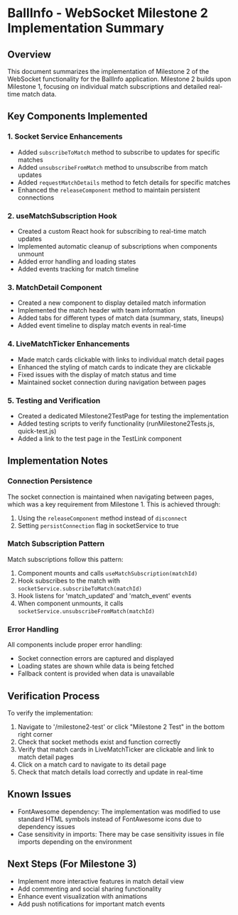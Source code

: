 # BallInfo - WebSocket Milestone 2 Implementation Summary

## Overview
This document summarizes the implementation of Milestone 2 of the WebSocket functionality for the BallInfo application. Milestone 2 builds upon Milestone 1, focusing on individual match subscriptions and detailed real-time match data.

## Key Components Implemented

### 1. Socket Service Enhancements
- Added `subscribeToMatch` method to subscribe to updates for specific matches
- Added `unsubscribeFromMatch` method to unsubscribe from match updates
- Added `requestMatchDetails` method to fetch details for specific matches
- Enhanced the `releaseComponent` method to maintain persistent connections

### 2. useMatchSubscription Hook
- Created a custom React hook for subscribing to real-time match updates
- Implemented automatic cleanup of subscriptions when components unmount
- Added error handling and loading states
- Added events tracking for match timeline

### 3. MatchDetail Component
- Created a new component to display detailed match information
- Implemented the match header with team information
- Added tabs for different types of match data (summary, stats, lineups)
- Added event timeline to display match events in real-time

### 4. LiveMatchTicker Enhancements
- Made match cards clickable with links to individual match detail pages
- Enhanced the styling of match cards to indicate they are clickable
- Fixed issues with the display of match status and time
- Maintained socket connection during navigation between pages

### 5. Testing and Verification
- Created a dedicated Milestone2TestPage for testing the implementation
- Added testing scripts to verify functionality (runMilestone2Tests.js, quick-test.js)
- Added a link to the test page in the TestLink component

## Implementation Notes

### Connection Persistence
The socket connection is maintained when navigating between pages, which was a key requirement from Milestone 1. This is achieved through:
1. Using the `releaseComponent` method instead of `disconnect`
2. Setting `persistConnection` flag in socketService to true

### Match Subscription Pattern
Match subscriptions follow this pattern:
1. Component mounts and calls `useMatchSubscription(matchId)`
2. Hook subscribes to the match with `socketService.subscribeToMatch(matchId)`
3. Hook listens for 'match_updated' and 'match_event' events
4. When component unmounts, it calls `socketService.unsubscribeFromMatch(matchId)`

### Error Handling
All components include proper error handling:
- Socket connection errors are captured and displayed
- Loading states are shown while data is being fetched
- Fallback content is provided when data is unavailable

## Verification Process
To verify the implementation:
1. Navigate to '/milestone2-test' or click "Milestone 2 Test" in the bottom right corner
2. Check that socket methods exist and function correctly
3. Verify that match cards in LiveMatchTicker are clickable and link to match detail pages
4. Click on a match card to navigate to its detail page
5. Check that match details load correctly and update in real-time

## Known Issues
- FontAwesome dependency: The implementation was modified to use standard HTML symbols instead of FontAwesome icons due to dependency issues
- Case sensitivity in imports: There may be case sensitivity issues in file imports depending on the environment

## Next Steps (For Milestone 3)
- Implement more interactive features in match detail view
- Add commenting and social sharing functionality
- Enhance event visualization with animations
- Add push notifications for important match events 